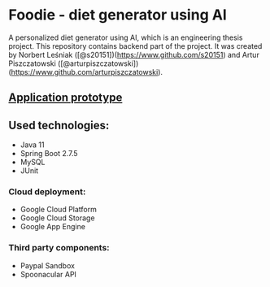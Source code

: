 # Foodie - diet generator using AI
A personalized diet generator using AI, which is an engineering thesis project. This repository contains backend part of the project. It was created by Norbert Leśniak ([@s20151])(https://www.github.com/s20151) and Artur Piszczatowski ([@arturpiszczatowski])(https://www.github.com/arturpiszczatowski).

## [Application prototype](https://www.figma.com/file/nU5yYYnof7hcAZRkW5KYeN/Untitled?node-id=0%3A1)

## Used technologies:
- Java 11
- Spring Boot 2.7.5
- MySQL
- JUnit

### Cloud deployment: 
- Google Cloud Platform
- Google Cloud Storage
- Google App Engine

### Third party components:
- Paypal Sandbox
- Spoonacular API 
